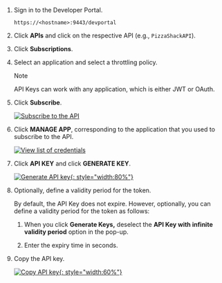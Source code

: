 
1. Sign in to the Developer Portal.  
    
     `https://<hostname>:9443/devportal`

2. Click **APIs** and click on the respective API (e.g., `PizzaShackAPI`).

3. Click **Subscriptions**.

4. Select an application and select a throttling policy.

      <html>
      <div class="admonition note">
      <p class="admonition-title">Note</p>
      <p>API Keys can work with any application, which is either JWT or OAuth. </p>
      </div> 
     </html>

5. Click **Subscribe**.

     [![Subscribe to the API](../../../../assets/img/learn/subscribe-to-api.png)]({{base_path}}/assets/img/learn/subscribe-to-api.png)

6. Click **MANAGE APP**, corresponding to the application that you used to subscribe to the API.

     [![View list of credentials](../../../../assets/img/learn/view-credentials-manage-app.png)]({{base_path}}/assets/img/learn/view-credentials-manage-app.png)

7. Click **API KEY** and click **GENERATE KEY**.

     [![Generate API key](../../../../assets/img/learn/generate-api-key.png){: style="width:80%"}]({{base_path}}/assets/img/learn/generate-api-key.png)

8. Optionally, define a validity period for the token.

     By default, the API Key does not expire. However, optionally, you can define a validity period for the token as follows:

    1. When you click **Generate Keys,** deselect the **API Key with infinite validity period** option in the pop-up.

    2. Enter the expiry time in seconds.
     
9.  Copy the API key.

     [![Copy API key](../../../../assets/img/learn/copy-api-key.png){: style="width:60%"}]({{base_path}}/assets/img/learn/copy-api-key.png)
